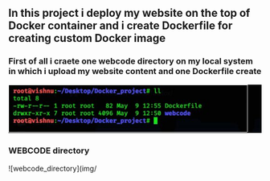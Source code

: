 ## In this project i  deploy my website on the top of Docker container and i create  Dockerfile for creating custom Docker image 

### First of all i craete one webcode  directory on my local system in which i upload my website content  and one Dockerfile create
![Docker_project](img/git_fol.jpg)
### WEBCODE directory 
![webcode_directory](img/
